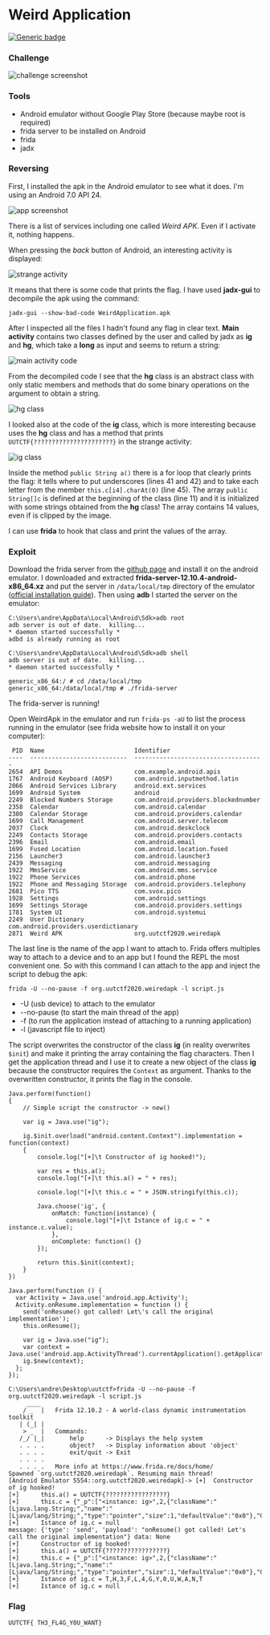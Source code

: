 # Weird Application
[![Generic badge](https://img.shields.io/badge/reverse-android-<COLOR>.svg)](https://shields.io/)

### Challenge

![challenge screenshot](/images/challenge.png)

### Tools

- Android emulator without Google Play Store (because maybe root is required)
- frida server to be installed on Android
- frida
- jadx

### Reversing

First, I installed the apk in the Android emulator to see what it does. I'm using an Android 7.0 API 24.

![app screenshot](/images/app_screenshot.png)

There is a list of services including one called _Weird APK_. Even if I activate it, nothing happens.

When pressing the _back_ button of Android, an interesting activity is displayed:

![strange activity](/images/strange_activity.png)

It means that there is some code that prints the flag. I have used **jadx-gui** to decompile the apk using the command:

```
jadx-gui --show-bad-code WeirdApplication.apk
```

After I inspected all the files I hadn't found any flag in clear text. **Main activity** contains two classes defined by the user and called by jadx as **ig** and **hg**, which take a **long** as input and seems to return a string:

![main activity code](/images/main_activity.png)

From the decompiled code I see that the **hg** class is an abstract class with only static members and methods that do some binary operations on the argument to obtain a string.

![hg class](/images/hg_class.png)

I looked also at the code of the **ig** class, which is more interesting because uses the **hg** class and has a method that prints `UUTCTF{??????????????????????}` in the strange activity:

![ig class](/images/ig_class.png)

Inside the method `public String a()` there is a for loop that clearly prints the flag: it tells where to put underscores (lines 41 and 42) and to take each letter from the member `this.c[i4].charAt(0)` (line 45). The array `public String[]c` is defined at the beginning of the class (line 11) and it is initialized with some strings obtained from the **hg** class! The array contains 14 values, even if is clipped by the image.

I can use **frida** to hook that class and print the values of the array.

### Exploit

Download the frida server from the [github page](https://github.com/frida/frida/releases) and install it on the android emulator. I downloaded and extracted **frida-server-12.10.4-android-x86_64.xz** and put the server in `/data/local/tmp` directory of the emulator ([official installation guide](https://frida.re/docs/android/)). Then using **adb** I started the server on the emulator:

```
C:\Users\andre\AppData\Local\Android\Sdk>adb root
adb server is out of date.  killing...
* daemon started successfully *
adbd is already running as root

C:\Users\andre\AppData\Local\Android\Sdk>adb shell
adb server is out of date.  killing...
* daemon started successfully *

generic_x86_64:/ # cd /data/local/tmp
generic_x86_64:/data/local/tmp # ./frida-server

```
The frida-server is running!
 
 Open WeirdApk in the emulator and run `frida-ps -aU` to list the process running in the emulator (see frida website how to install it on your computer):
 ```
  PID  Name                         Identifier
----  ---------------------------  ------------------------------------
2654  API Demos                    com.example.android.apis
1767  Android Keyboard (AOSP)      com.android.inputmethod.latin
2066  Android Services Library     android.ext.services
1699  Android System               android
2249  Blocked Numbers Storage      com.android.providers.blockednumber
2358  Calendar                     com.android.calendar
2380  Calendar Storage             com.android.providers.calendar
1699  Call Management              com.android.server.telecom
2037  Clock                        com.android.deskclock
2249  Contacts Storage             com.android.providers.contacts
2396  Email                        com.android.email
1699  Fused Location               com.android.location.fused
2156  Launcher3                    com.android.launcher3
2439  Messaging                    com.android.messaging
1922  MmsService                   com.android.mms.service
1922  Phone Services               com.android.phone
1922  Phone and Messaging Storage  com.android.providers.telephony
2681  Pico TTS                     com.svox.pico
1928  Settings                     com.android.settings
1699  Settings Storage             com.android.providers.settings
1781  System UI                    com.android.systemui
2249  User Dictionary              com.android.providers.userdictionary
2871  Weird APK                    org.uutctf2020.weiredapk
```

The last line is the name of the app I want to attach to. Frida offers multiples way to attach to a device and to an app but I found the REPL the most convenient one. So with this command I can attach to the app and inject the script to debug the apk:

``` frida -U --no-pause -f org.uutctf2020.weiredapk -l script.js ```

- -U (usb device) to attach to the emulator
- --no-pause (to start the main thread of the app)
- -f (to run the application instead of attaching to a running application)
- -l (javascript file to inject)

The script overwrites the constructor of the class **ig** (in reality overwrites `$init`) and make it printing the array containing the flag characters. Then I get the application thread and I use it to create a new object of the class **ig** because the constructor requires the `Context` as argument. Thanks to the overwritten constructor, it prints the flag in the console.
```
Java.perform(function()
{
	// Simple script the constructor -> new()
	
	var ig = Java.use("ig");
	
	ig.$init.overload("android.content.Context").implementation = function(context)
	{
		console.log("[+]\t Constructor of ig hooked!");
		
		var res = this.a();
		console.log("[+]\t this.a() = " + res);
		
		console.log("[+]\t this.c = " + JSON.stringify(this.c));
		
		Java.choose('ig', {
			onMatch: function(instance) {
				console.log("[+]\t Istance of ig.c = " + instance.c.value);
			},
			onComplete: function() {}
		});
		
		return this.$init(context);
	}
})

Java.perform(function () {
  var Activity = Java.use('android.app.Activity');
  Activity.onResume.implementation = function () {
    send('onResume() got called! Let\'s call the original implementation');
    this.onResume();
	
	var ig = Java.use("ig");
	var context = Java.use('android.app.ActivityThread').currentApplication().getApplicationContext();
	ig.$new(context);
  };
});
```

```
C:\Users\andre\Desktop\uutctf>frida -U --no-pause -f org.uutctf2020.weiredapk -l script.js
     ____
    / _  |   Frida 12.10.2 - A world-class dynamic instrumentation toolkit
   | (_| |
    > _  |   Commands:
   /_/ |_|       help      -> Displays the help system
   . . . .       object?   -> Display information about 'object'
   . . . .       exit/quit -> Exit
   . . . .
   . . . .   More info at https://www.frida.re/docs/home/
Spawned `org.uutctf2020.weiredapk`. Resuming main thread!
[Android Emulator 5554::org.uutctf2020.weiredapk]-> [+]  Constructor of ig hooked!
[+]      this.a() = UUTCTF{?????????????????}
[+]      this.c = {"_p":["<instance: ig>",2,{"className":"[Ljava.lang.String;","name":"[Ljava/lang/String;","type":"pointer","size":1,"defaultValue":"0x0"},"0x74bae731a024","0x74bae286ad60","0x74bae286af10"]}
[+]      Istance of ig.c = null
message: {'type': 'send', 'payload': "onResume() got called! Let's call the original implementation"} data: None
[+]      Constructor of ig hooked!
[+]      this.a() = UUTCTF{?????????????????}
[+]      this.c = {"_p":["<instance: ig>",2,{"className":"[Ljava.lang.String;","name":"[Ljava/lang/String;","type":"pointer","size":1,"defaultValue":"0x0"},"0x74bae731a024","0x74bae286ad60","0x74bae286af10"]}
[+]      Istance of ig.c = T,H,3,F,L,4,G,Y,0,U,W,A,N,T
[+]      Istance of ig.c = null
```

### Flag
`UUTCTF{ TH3_FL4G_Y0U_WANT}`